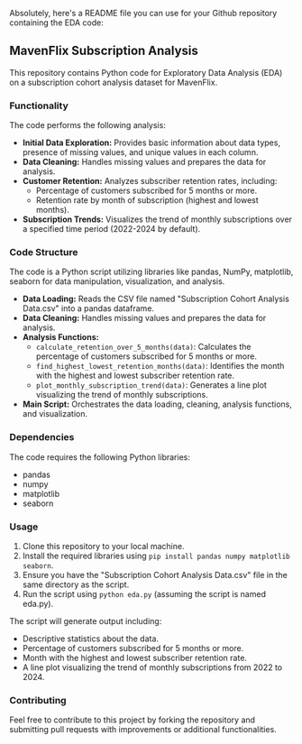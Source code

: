Absolutely, here's a README file you can use for your Github repository containing the EDA code:

## MavenFlix Subscription Analysis

This repository contains Python code for Exploratory Data Analysis (EDA) on a subscription cohort analysis dataset for MavenFlix. 

### Functionality

The code performs the following analysis:

* **Initial Data Exploration:** Provides basic information about data types, presence of missing values, and unique values in each column.
* **Data Cleaning:** Handles missing values and prepares the data for analysis.
* **Customer Retention:** Analyzes subscriber retention rates, including:
    * Percentage of customers subscribed for 5 months or more.
    * Retention rate by month of subscription (highest and lowest months).
* **Subscription Trends:** Visualizes the trend of monthly subscriptions over a specified time period (2022-2024 by default).

### Code Structure

The code is a Python script utilizing libraries like pandas, NumPy, matplotlib, seaborn for data manipulation, visualization, and analysis.

* **Data Loading:** Reads the CSV file named "Subscription Cohort Analysis Data.csv" into a pandas dataframe.
* **Data Cleaning:** Handles missing values and prepares the data for analysis.
* **Analysis Functions:**
    * `calculate_retention_over_5_months(data)`: Calculates the percentage of customers subscribed for 5 months or more.
    * `find_highest_lowest_retention_months(data)`: Identifies the month with the highest and lowest subscriber retention rate.
    * `plot_monthly_subscription_trend(data)`: Generates a line plot visualizing the trend of monthly subscriptions.
* **Main Script:** Orchestrates the data loading, cleaning, analysis functions, and visualization.

### Dependencies

The code requires the following Python libraries:

* pandas
* numpy
* matplotlib
* seaborn

### Usage

1. Clone this repository to your local machine.
2. Install the required libraries using `pip install pandas numpy matplotlib seaborn`.
3. Ensure you have the "Subscription Cohort Analysis Data.csv" file in the same directory as the script.
4. Run the script using `python eda.py` (assuming the script is named eda.py).

The script will generate output including:

* Descriptive statistics about the data.
* Percentage of customers subscribed for 5 months or more.
* Month with the highest and lowest subscriber retention rate.
* A line plot visualizing the trend of monthly subscriptions from 2022 to 2024.

### Contributing

Feel free to contribute to this project by forking the repository and submitting pull requests with improvements or additional functionalities.
